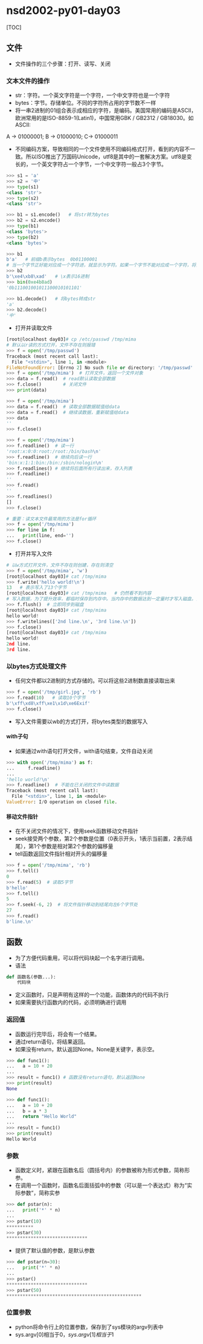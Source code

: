 # nsd2002-py01-day03

[TOC]

## 文件

- 文件操作的三个步骤：打开、读写、关闭

### 文本文件的操作

- str：字符。一个英文字符是一个字符，一个中文字符也是一个字符
- bytes：字节。存储单位。不同的字符所占用的字节数不一样
- 将一串2进制的01组合表示成相应的字符，是编码。美国常用的编码是ASCII，欧洲常用的是ISO-8859-1(Latin1)，中国常用GBK / GB2312 / GB18030。如ASCII:

A -> 01000001;  B -> 01000010;  C-> 01000011

- 不同编码方案，导致相同的一个文件使用不同编码格式打开，看到的内容不一致。所以ISO推出了万国码Unicode，utf8是其中的一套解决方案。utf8是变长的，一个英文字符占一个字节，一个中文字符一般占3个字节。

```python
>>> s1 = 'a'
>>> s2 = '中'
>>> type(s1)
<class 'str'>
>>> type(s2)
<class 'str'>

>>> b1 = s1.encode()   # 将str转为bytes
>>> b2 = s2.encode()
>>> type(b1)
<class 'bytes'>
>>> type(b2)
<class 'bytes'>

>>> b1
b'a'   # 前缀b表示bytes  0b01100001
# 当一个字节正好能对应成一个字符进，就显示为字符。如果一个字节不能对应成一个字符，将会显示这个字节的16进制数。
>>> b2
b'\xe4\xb8\xad'   # \x表示16进制
>>> bin(0xe4b8ad)
'0b111001001011100010101101'

>>> b1.decode()   # 将bytes转成str
'a'
>>> b2.decode()
'中'
```

- 打开并读取文件

```python
[root@localhost day03]# cp /etc/passwd /tmp/mima
# 默认以r读的方式打开，文件不存在则报错
>>> f = open('/tmp/passwd')
Traceback (most recent call last):
  File "<stdin>", line 1, in <module>
FileNotFoundError: [Errno 2] No such file or directory: '/tmp/passwd'
>>> f = open('/tmp/mima')  # 打开文件，返回一个文件对象
>>> data = f.read()  # read默认读取全部数据
>>> f.close()        # 关闭文件
>>> print(data)

>>> f = open('/tmp/mima')
>>> data = f.read()  # 读取全部数据赋值给data
>>> data = f.read()  # 继续读数据，重新赋值给data
>>> data
''
>>> f.close()

>>> f = open('/tmp/mima')
>>> f.readline()  # 读一行
'root:x:0:0:root:/root:/bin/bash\n'
>>> f.readline()  # 继续向后读一行
'bin:x:1:1:bin:/bin:/sbin/nologin\n'
>>> f.readlines() # 继续将后面所有行读出来，存入列表
>>> f.readline()
''
>>> f.read()
''
>>> f.readlines()
[]
>>> f.close()

# 重要：读文本文件最常用的方法是for循环
>>> f = open('/tmp/mima')
>>> for line in f:
...   print(line, end='')
>>> f.close()
```

- 打开并写入文件

```python
# 以w方式打开文件，文件不存在则创建，存在则清空
>>> f = open('/tmp/mima', 'w')
[root@localhost day03]# cat /tmp/mima 
>>> f.write('hello world!\n')
13   # 表示写入了13个字节
[root@localhost day03]# cat /tmp/mima   # 仍然看不到内容
# 写入数据，为了提升效率，都临时保存到内存中。当内存中的数据达到一定量时才写入磁盘。关闭文件时也会写入磁盘。
>>> f.flush()  # 立即同步到磁盘
[root@localhost day03]# cat /tmp/mima 
hello world!
>>> f.writelines(['2nd line.\n', '3rd line.\n'])
>>> f.close()
[root@localhost day03]# cat /tmp/mima 
hello world!
2nd line.
3rd line.
```

### 以bytes方式处理文件

- 任何文件都以2进制的方式存储的。可以将这些2进制数直接读取出来

```python
>>> f = open('/tmp/girl.jpg', 'rb')
>>> f.read(10)   # 读取10个字节
b'\xff\xd8\xff\xe1\x1d\xe6Exif'
>>> f.close()
```

- 写入文件需要以wb的方式打开，将bytes类型的数据写入

#### with子句

- 如果通过with语句打开文件，with语句结束，文件自动关闭

```python
>>> with open('/tmp/mima') as f:
...     f.readline()
... 
'hello world!\n'
>>> f.readline()  # 不能在已关闭的文件中读数据
Traceback (most recent call last):
  File "<stdin>", line 1, in <module>
ValueError: I/O operation on closed file.
```

#### 移动文件指针

- 在不关闭文件的情况下，使用seek函数移动文件指针
- seek接受两个参数，第2个参数是位置（0表示开头，1表示当前置，2表示结尾），第1个参数是相对第2个参数的偏移量
- tell函数返回文件指针相对开头的偏移量

```python
>>> f = open('/tmp/mima', 'rb')
>>> f.tell()
0
>>> f.read(5)  # 读取5字节
b'hello'
>>> f.tell()
5
>>> f.seek(-6, 2)  # 将文件指针移动到结尾向左6个字节处
27
>>> f.read()
b'line.\n'
```

## 函数

- 为了方便代码重用，可以将代码块起一个名字进行调用。
- 语法

```python
def 函数名(参数...):
    代码块
```

- 定义函数时，只是声明有这样的一个功能，函数体内的代码不执行
- 如果需要执行函数内的代码，必须明确进行调用

### 返回值

- 函数运行完毕后，将会有一个结果。
- 通过return语句，将结果返回。
- 如果没有return，默认返回None。None是关键字，表示空。

```python
>>> def func1():
...   a = 10 + 20
... 
>>> result = func1() # 函数没有return语句，默认返回None
>>> print(result)
None

>>> def func1():
...   a = 10 + 20
...   b = a * 3
...   return "Hello World"
... 
>>> result = func1()
>>> print(result)
Hello World
```

### 参数

- 函数定义时，紧跟在函数名后（圆括号内）的参数被称为形式参数，简称形参。
- 在调用一个函数时，函数名后面括弧中的参数（可以是一个表达式）称为“实际参数”，简称实参

```python
>>> def pstar(n):
...   print('*' * n)
... 
>>> pstar(10)
**********
>>> pstar(30)
******************************
```

- 提供了默认值的参数，是默认参数

```python
>>> def pstar(n=30):
...   print('*' * n)
... 
>>> pstar()
******************************
>>> pstar(50)
**************************************************
```

### 位置参数

- python将命令行上的位置参数，保存到了sys模块的argv列表中
- sys.argv[0]相当于$0，sys.argv[1]相当于$1

